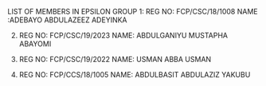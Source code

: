 LIST OF MEMBERS IN EPSILON GROUP 
1: REG NO: FCP/CSC/18/1008 
   NAME :ADEBAYO ABDULAZEEZ ADEYINKA

2. REG NO: FCP/CSC/19/2023
NAME: ABDULGANIYU MUSTAPHA ABAYOMI

3. REG NO: FCP/CSC/19/2022
NAME: USMAN ABBA USMAN

4. REG NO: FCP/CCS/18/1005
NAME: ABDULBASIT ABDULAZIZ YAKUBU 
